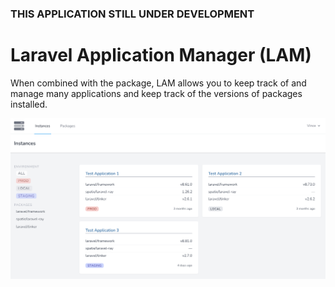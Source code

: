### THIS APPLICATION STILL UNDER DEVELOPMENT

# Laravel Application Manager (LAM)

When combined with the package, LAM allows you to keep track of and manage many applications and keep track of the versions of packages installed.

![Screenshot](./screenshot.png)
